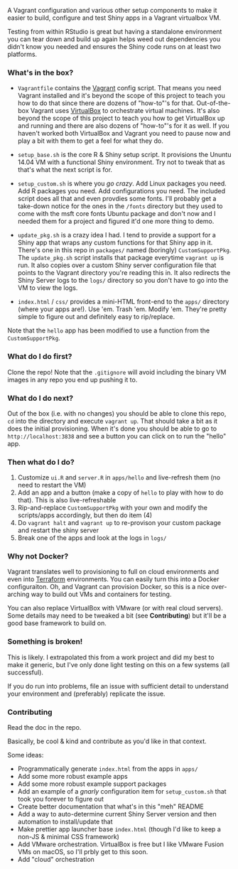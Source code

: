 A Vagrant configuration and various other setup components to make it easier to build, configure and test Shiny apps in a Vagrant virtualbox VM.

Testing from within RStudio is great but having a standalone environment you can tear down and build up again helps weed out dependencies you didn't know you needed and ensures the Shiny code runs on at least two platforms.

### What's in the box?

- `Vagrantfile` contains the [Vagrant](https://www.vagrantup.com/) config script. That means you need Vagrant installed and it's beyond the scope of this project to teach you how to do that since there are dozens of "how-to"'s for that. Out-of-the-box Vagrant uses [VirtualBox](https://www.virtualbox.org/wiki/VirtualBox) to orchestrate virtual machines. It's also beyond the scope of this project to teach you how to get VirtualBox up and running and there are also dozens of "how-to"'s for it as well. If you haven't worked both VirtualBox and Vagrant you need to pause now and play a bit with them to get a feel for what they do.

- `setup_base.sh` is the core R & Shiny setup script. It provisions the Ununtu 14.04 VM with a functional Shiny environment. Try not to tweak that as that's what the next script is for.

- `setup_custom.sh` is where you _go crazy_. Add Linux packages you need. Add R packages you need. Add configurations you need. The included script does all that and even provdies some fonts. I'll probably get a take-down notice for the ones in the `/fonts` directory but they used to come with the msft core fonts Ubuntu package and don't now and I needed them for a project and figured it'd one more thing to demo.

- `update_pkg.sh` is a crazy idea I had. I tend to provide a support for a Shiny app that wraps any custom functions for that Shiny app in it. There's one in this repo in `packages/` named (boringly) `CustomSupportPkg`. The `update_pkg.sh` script installs that package everytime `vagrant up` is run. It also copies over a custom Shiny server configuration file that points to the Vagrant directory you're reading this in. It also redirects the Shiny Server logs to the `logs/` directory so you don't have to go into the VM to view the logs. 

- `index.html` / `css/` provides a mini-HTML front-end to the `apps/` directory (where your apps are!). Use 'em. Trash 'em. Modify 'em. They're pretty simple to figure out and definitely easy to rip/replace.

Note that the `hello` app has been modified to use a function from the `CustomSupportPkg`.

### What do I do first?

Clone the repo! Note that the `.gitignore` will avoid including the binary VM images in any repo you end up pushing it to.

### What do I do next?

Out of the box (i.e. with no changes) you should be able to clone this repo, `cd` into the directory and execute `vagrant up`. That should take a bit as it does the initial provisioning. When it's done you should be able to go to `http://localhost:3838` and see a button you can click on to run the "hello" app.

### Then what do I do?

1. Customize `ui.R` and `server.R` in `apps/hello` and live-refresh them (no need to restart the VM)
2. Add an app and a button (make a copy of `hello` to play with how to do that). This is also live-refreshable
3. Rip-and-replace `CustomSupportPkg` with your own and modify the scripts/apps accordingly, but then do item (4)
4. Do `vagrant halt` and `vagrant up` to re-provison your custom package and restart the shiny server
5. Break one of the apps and look at the logs in `logs/`

### Why not Docker?

Vagrant translates well to provisioning to full on cloud environments and even into [Terraform](https://www.terraform.io/) environments. You can easily turn this into a Docker configuraiton. Oh, and Vagrant can provision Docker, so this is a nice over-arching way to build out VMs and containers for testing.

You can also replace VirtualBox with VMware (or with real cloud servers). Some details may need to be tweaked a bit (see **Contributing**) but it'll be a good base framework to build on.

### Something is broken!

This is likely. I extrapolated this from a work project and did my best to make it generic, but I've only done light testing on this on a few systems (all successful). 

If you do run into problems, file an issue with sufficient detail to understand your environment and (preferably) replicate the issue.

### Contributing

Read the doc in the repo.

Basically, be cool & kind and contribute as you'd like in that context.

Some ideas:

- Programmatically generate `index.html` from the apps in `apps/`
- Add some more robust example apps
- Add some more robust example support packages
- Add an example of a _gnarly_ configuration item for `setup_custom.sh` that took you forever to figure out
- Create better documentation that what's in this "meh" README
- Add a way to auto-determine current Shiny Server version and then automation to install/update that
- Make prettier app launcher base `index.html` (though I'd like to keep a non-JS & minimal CSS framework)
- Add VMware orchestration. VirtualBox is free but I like VMware Fusion VMs on macOS, so I'll prbly get to this soon.
- Add "cloud" orchestration